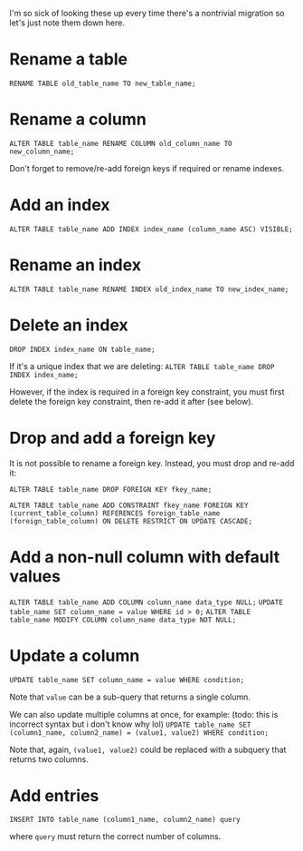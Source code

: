 I'm so sick of looking these up every time there's a nontrivial migration so let's just note them down here.

# Rename a table
`RENAME TABLE old_table_name TO new_table_name;`

# Rename a column
`ALTER TABLE table_name RENAME COLUMN old_column_name TO new_column_name;`

Don't forget to remove/re-add foreign keys if required or rename indexes.

# Add an index
`ALTER TABLE table_name ADD INDEX index_name (column_name ASC) VISIBLE;`

# Rename an index
`ALTER TABLE table_name RENAME INDEX old_index_name TO new_index_name;`

# Delete an index
`DROP INDEX index_name ON table_name;`

If it's a unique index that we are deleting:
`ALTER TABLE table_name DROP INDEX index_name;`

However, if the index is required in a foreign key constraint, you must first delete the foreign key constraint, then re-add it after (see below).

# Drop and add a foreign key
It is not possible to rename a foreign key. Instead, you must drop and re-add it:

`ALTER TABLE table_name DROP FOREIGN KEY fkey_name;`

`ALTER TABLE table_name ADD CONSTRAINT fkey_name FOREIGN KEY (current_table_column) REFERENCES foreign_table_name (foreign_table_column) ON DELETE RESTRICT ON UPDATE CASCADE;`

# Add a non-null column with default values
`ALTER TABLE table_name ADD COLUMN column_name data_type NULL;`
`UPDATE table_name SET column_name = value WHERE id > 0;`
`ALTER TABLE table_name MODIFY COLUMN column_name data_type NOT NULL;`

# Update a column
`UPDATE table_name SET column_name = value WHERE condition;`

Note that `value` can be a sub-query that returns a single column.

We can also update multiple columns at once, for example:
(todo: this is incorrect syntax but i don't know why lol)
`UPDATE table_name SET (column1_name, column2_name) = (value1, value2) WHERE condition;`

Note that, again, `(value1, value2)` could be replaced with a subquery that returns two columns.

# Add entries
`INSERT INTO table_name (column1_name, column2_name) query`

where `query` must return the correct number of columns.
